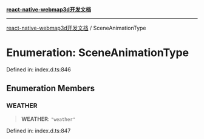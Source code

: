 [**react-native-webmap3d开发文档**](../README.md)

***

[react-native-webmap3d开发文档](../globals.md) / SceneAnimationType

# Enumeration: SceneAnimationType

Defined in: index.d.ts:846

## Enumeration Members

### WEATHER

> **WEATHER**: `"weather"`

Defined in: index.d.ts:847

